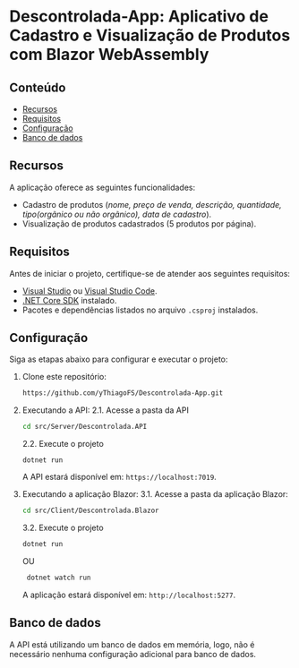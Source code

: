 # Descontrolada-App: Aplicativo de Cadastro e Visualização de Produtos com Blazor WebAssembly

## Conteúdo

- [Recursos](#recursos)
- [Requisitos](#requisitos)
- [Configuração](#configuração)
- [Banco de dados](#banco-de-dados)

## Recursos

A aplicação oferece as seguintes funcionalidades:

- Cadastro de produtos (*nome, preço de venda, descrição, quantidade, tipo(orgãnico ou não orgãnico), data de cadastro*).
- Visualização de produtos cadastrados (5 produtos por página).

## Requisitos

Antes de iniciar o projeto, certifique-se de atender aos seguintes requisitos:

- [Visual Studio](https://visualstudio.microsoft.com/) ou [Visual Studio Code](https://code.visualstudio.com/).
- [.NET Core SDK](https://dotnet.microsoft.com/download) instalado.
- Pacotes e dependências listados no arquivo `.csproj` instalados.

## Configuração

Siga as etapas abaixo para configurar e executar o projeto:

1. Clone este repositório:

   ```sh
   https://github.com/yThiagoFS/Descontrolada-App.git
   
2. Executando a API:
   2.1. Acesse a pasta da API
   ```sh
   cd src/Server/Descontrolada.API
   ```

   2.2. Execute o projeto
   ```
   dotnet run
   ```
   A API estará disponível em: `https://localhost:7019`.

   

3. Executando a aplicação Blazor:
   3.1. Acesse a pasta da aplicação Blazor:
   ```sh
   cd src/Client/Descontrolada.Blazor
   ```

   3.2. Execute o projeto
   ```sh
   dotnet run
   ```
   OU
   ```sh
    dotnet watch run
   ```
   A aplicação estará disponível em: `http://localhost:5277`.

## Banco de dados

A API está utilizando um banco de dados em memória, logo, não é necessário nenhuma configuração adicional para banco de dados.

